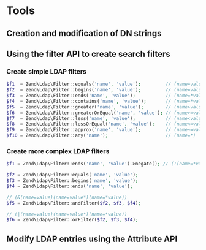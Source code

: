 # Tools

## Creation and modification of DN strings

## Using the filter API to create search filters

### Create simple LDAP filters

```php
$f1  = Zend\Ldap\Filter::equals('name', 'value');         // (name=value)
$f2  = Zend\Ldap\Filter::begins('name', 'value');         // (name=value*)
$f3  = Zend\Ldap\Filter::ends('name', 'value');           // (name=*value)
$f4  = Zend\Ldap\Filter::contains('name', 'value');       // (name=*value*)
$f5  = Zend\Ldap\Filter::greater('name', 'value');        // (name>value)
$f6  = Zend\Ldap\Filter::greaterOrEqual('name', 'value'); // (name>=value)
$f7  = Zend\Ldap\Filter::less('name', 'value');           // (name<value)
$f8  = Zend\Ldap\Filter::lessOrEqual('name', 'value');    // (name<=value)
$f9  = Zend\Ldap\Filter::approx('name', 'value');         // (name~=value)
$f10 = Zend\Ldap\Filter::any('name');                     // (name=*)
```

### Create more complex LDAP filters

```php
$f1 = Zend\Ldap\Filter::ends('name', 'value')->negate(); // (!(name=*value))

$f2 = Zend\Ldap\Filter::equals('name', 'value');
$f3 = Zend\Ldap\Filter::begins('name', 'value');
$f4 = Zend\Ldap\Filter::ends('name', 'value');

// (&(name=value)(name=value*)(name=*value))
$f5 = Zend\Ldap\Filter::andFilter($f2, $f3, $f4);

// (|(name=value)(name=value*)(name=*value))
$f6 = Zend\Ldap\Filter::orFilter($f2, $f3, $f4);
```

## Modify LDAP entries using the Attribute API
